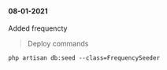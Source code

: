 #### 08-01-2021
Added frequencty

> Deploy commands
```shell
php artisan db:seed --class=FrequencySeeder
```
